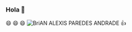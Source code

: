 ### Hola 👋
:smile: :smile: :smile:
![BriAN ALEXIS PAREDES ANDRADE](https://user-images.githubusercontent.com/68014465/207141301-b1347d72-525f-4140-92d4-22f7eb04a6e6.gif)
:+1:
<!--
**bparedes21/bparedes21** is a ✨ _special_ ✨ repository because its `README.md` (this file) appears on your GitHub profile.

Here are some ideas to get you started:

- 🔭 I’m currently working on ...
- 🌱 I’m currently learning ...
- 👯 I’m looking to collaborate on ...
- 🤔 I’m looking for help with ...
- 💬 Ask me about ...
- 📫 How to reach me: ...
- 😄 Pronouns: ...
- ⚡ Fun fact: ...
-->
